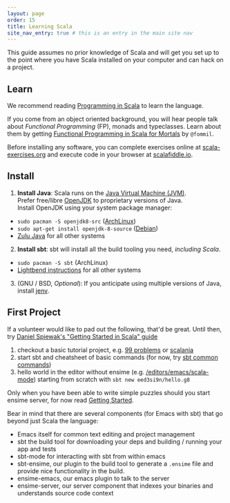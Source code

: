 ```yaml
---
layout: page
order: 15
title: Learning Scala
site_nav_entry: true # this is an entry in the main site nav
---
```


This guide assumes no prior knowledge of Scala and will get you set up to the point where you have Scala installed on your computer and can hack on a project.

## Learn

We recommend reading [Programming in Scala](http://www.artima.com/shop/programming_in_scala_3ed) to learn the language.

If you come from an object oriented background, you will hear people talk about *Functional Programming* (FP), monads and typeclasses. Learn about them by getting [Functional Programming in Scala for Mortals](https://leanpub.com/fp-scala-mortals) by `@fommil`.

Before installing any software, you can complete exercises online at [scala-exercises.org](https://www.scala-exercises.org/) and execute code in your browser at [scalafiddle.io](https://scalafiddle.io/).

## Install

1. **Install Java**: Scala runs on the [Java Virtual Machine (JVM)](https://en.wikipedia.org/wiki/Java_virtual_machine).  
Prefer free/libre [OpenJDK](https://en.wikipedia.org/wiki/OpenJDK) to proprietary versions of Java.  
Install OpenJDK using your system package manager:
  * `sudo pacman -S openjdk8-src` ([ArchLinux](https://wiki.archlinux.org/index.php/java))
  * `sudo apt-get install openjdk-8-source` ([Debian](https://wiki.debian.org/Java/))
  * [Zulu Java](http://www.azul.com/downloads/zulu/) for all other systems
2. **Install sbt**: sbt will install all the build tooling you need, *including Scala*.
  * `sudo pacman -S sbt` (ArchLinux)
  * [Lightbend instructions](http://www.scala-sbt.org/0.13/docs/Setup.html) for all other systems
3. (GNU / BSD, *Optional*): If you anticipate using multiple versions of Java, install [jenv](http://jenv.be).

## First Project

If a volunteer would like to pad out the following, that'd be great. Until then, try [Daniel Spiewak's "Getting Started in Scala" guide](https://gist.github.com/djspiewak/cb72c41ac335a3a9b28b3307be04aa43)

1. checkout a basic tutorial project, e.g. [99 problems](https://github.com/rabbitonweb/99-scala-problems) or [scalania](https://github.com/jaceklaskowski/scalania)
2. start sbt and cheatsheet of basic commands (for now, try [sbt common commands](http://www.scala-sbt.org/0.13/docs/Running.html#Common+commands))
3. hello world in the editor without ensime (e.g. [/editors/emacs/scala-mode](/editors/emacs/scala-mode)) starting from scratch with `sbt new eed3si9n/hello.g8`

Only when you have been able to write simple puzzles should you start ensime server, for now read [Getting Started](/getting_started).

Bear in mind that there are several components (for Emacs with sbt) that go beyond just Scala the language:

- Emacs itself for common text editing and project management
- sbt the build tool for downloading your deps and building / running your app and tests
- sbt-mode for interacting with sbt from within emacs
- sbt-ensime, our plugin to the build tool to generate a `.ensime` file and provide nice functionality in the build.
- ensime-emacs, our emacs plugin to talk to the server
- ensime-server, our server component that indexes your binaries and understands source code context
